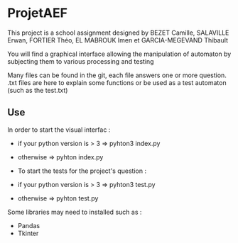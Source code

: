 # ProjetAEF

This project is a school assignment designed by BEZET Camille, SALAVILLE Erwan, FORTIER Théo, EL MABROUK Imen et GARCIA-MEGEVAND Thibault

You will find a graphical interface allowing the manipulation of automaton by subjecting them to various processing and testing

Many files can be found in the git, each file answers one or more question. 
.txt files are here to explain some functions or be used as a test automaton (such as the test.txt)

## Use

In order to start the visual interfac :   
* if your python version is > 3 => pyhton3 index.py  
* otherwise =>  pyhton index.py

* To start the tests for the project's question :
* if your python version is > 3 => pyhton3 test.py  
* otherwise =>  pyhton test.py

Some libraries may need to installed such as : 
* Pandas
* Tkinter




